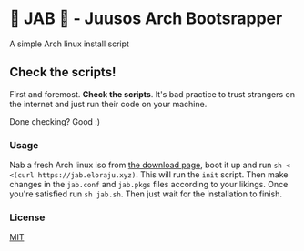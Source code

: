 # 🤜 JAB 🤛 - Juusos Arch Bootsrapper

A simple Arch linux install script

## Check the scripts!

First and foremost. **Check the scripts**. It's bad practice to trust
strangers on the internet and just run their code on your machine.

Done checking? Good :)

### Usage

Nab a fresh Arch linux iso from [the download page](https://archlinux.org/download/),
boot it up and run `sh < <(curl https://jab.eloraju.xyz)`. This will run the `init`
script. Then make changes in the `jab.conf` and `jab.pkgs` files according to your
likings. Once you're satisfied run `sh jab.sh`. Then just wait for the installation
to finish.

### License

[MIT](https://gitlab.com/eloraju/jab/-/blob/master/LICENSE)
